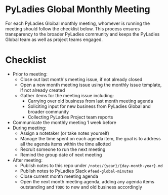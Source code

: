 # PyLadies Global Monthly Meeting

For each PyLadies Gloibal monthly meeting, whomever is running the meeting should follow the checklist below. This process ensures transparency to the broader PyLadies community and keeps the PyLadies Global team as well as project teams engaged. 

# Checklist

- Prior to meeting:
   - Close out last month's meeting issue, if not already closed
   - Open a new month meeting issue using the monthly issue template, if not already created
   - Gather items for the meeting issue including:
     - Carrying over old business from last month meeting agenda
     - Soliciting input for new business from PyLadies Global and broader community
     - Collecting PyLadies Project team reports 
- Communicate the monthly meeting 1 week before
- During meeting:
   - Assign a notetaker (or take notes yourself)
   - Manage the time spent on each agenda item, the goal is to address all the agenda items within the time allotted 
   - Recruit someone to run the next meeting
   - Remind the group date of next meeting
- After meeting: 
   - Publish notes to this repo under `/notes/{year}/{day-month-year}.md`
   - Publish notes to PyLadies Slack `#feed-global-minutes`
   - Close current month meeting agenda
   - Open the next month meeting agenda, adding any agenda items outstanding and `TODO` to new and old business accordingly

